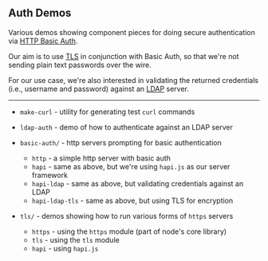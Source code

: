 ## Auth Demos

Various demos showing component pieces for doing secure authentication via [HTTP
Basic Auth](http://en.wikipedia.org/wiki/Basic_access_authentication). 

Our aim is to use [TLS](http://en.wikipedia.org/wiki/Transport_Layer_Security) in
conjunction with Basic Auth, so that we're not sending plain text passwords over the wire.

For our use case, we're also interested in validating the returned credentials (i.e., username and password) against an [LDAP](http://en.wikipedia.org/wiki/Lightweight_Directory_Access_Protocol) server.

---

* `make-curl` - utility for generating test `curl` commands

* `ldap-auth` - demo of how to authenticate against an LDAP server

* `basic-auth/` - http servers prompting for basic authentication
  * `http` - a simple http server with basic auth
  * `hapi` - same as above, but we're using `hapi.js` as our server framework
  * `hapi-ldap` - same as above, but validating credentials against an LDAP
  * `hapi-ldap-tls` - same as above, but using TLS for encryption

* `tls/` - demos showing how to run various forms of `https` servers
  * `https` - using the `https` module (part of node's core library)
  * `tls` - using the `tls` module
  * `hapi` - using `hapi.js`
